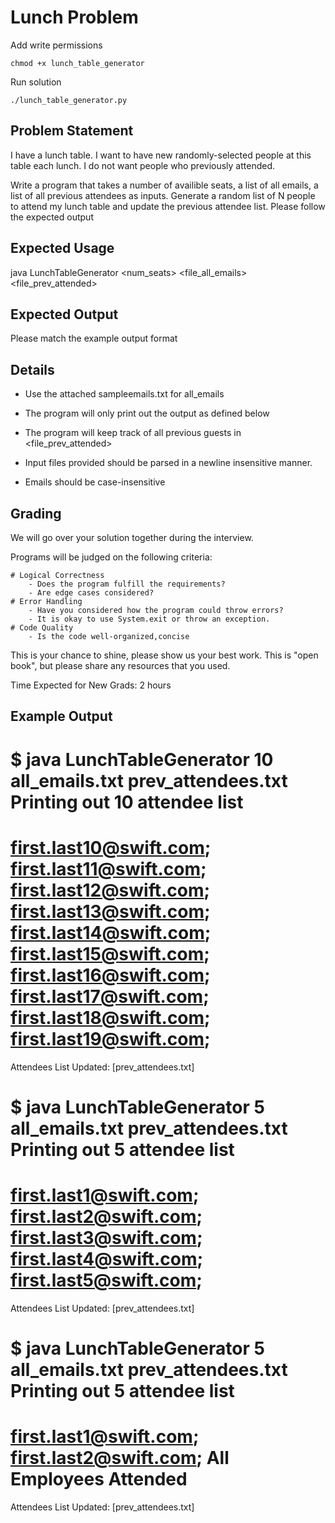 # Lunch Problem

Add write permissions
```
chmod +x lunch_table_generator
```

Run solution
```
./lunch_table_generator.py
```

## Problem Statement

I have a lunch table.
I want to have new randomly-selected people at this table each lunch.
I do not want people who previously attended.

Write a program that takes a number of availible seats, a list of all emails, a list of all previous attendees as inputs.
Generate a random list of N people to attend my lunch table and update the previous attendee list.
Please follow the expected output


## Expected Usage

java LunchTableGenerator <num_seats> <file_all_emails> <file_prev_attended>

## Expected Output

Please match the example output format

## Details
- Use the attached sampleemails.txt for all_emails

- The program will only print out the output as defined below

- The program will keep track of all previous guests in <file_prev_attended>

- Input files provided should be parsed in a newline insensitive manner.

- Emails should be case-insensitive

## Grading

We will go over your solution together during the interview.

Programs will be judged on the following criteria:

	# Logical Correctness
		- Does the program fulfill the requirements?
		- Are edge cases considered?
	# Error Handling
		- Have you considered how the program could throw errors?
		- It is okay to use System.exit or throw an exception.
	# Code Quality
		- Is the code well-organized,concise

This is your chance to shine, please show us your best work.
This is "open book", but please share any resources that you used. 

Time Expected for New Grads: 2 hours

## Example Output

$ java LunchTableGenerator 10 all_emails.txt prev_attendees.txt
Printing out 10 attendee list
=======================================
first.last10@swift.com;
first.last11@swift.com;
first.last12@swift.com;
first.last13@swift.com;
first.last14@swift.com;
first.last15@swift.com;
first.last16@swift.com;
first.last17@swift.com;
first.last18@swift.com;
first.last19@swift.com;
=======================================
Attendees List Updated: [prev_attendees.txt]

$ java LunchTableGenerator 5 all_emails.txt prev_attendees.txt
Printing out 5 attendee list
=======================================
first.last1@swift.com;
first.last2@swift.com;
first.last3@swift.com;
first.last4@swift.com;
first.last5@swift.com;
=======================================
Attendees List Updated: [prev_attendees.txt]

$ java LunchTableGenerator 5 all_emails.txt prev_attendees.txt
Printing out 5 attendee list
=======================================
first.last1@swift.com;
first.last2@swift.com;
All Employees Attended
=======================================
Attendees List Updated: [prev_attendees.txt]
